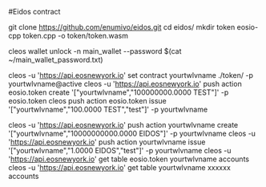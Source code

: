 #Eidos contract

git clone https://github.com/enumivo/eidos.git
cd eidos/
mkdir token 
eosio-cpp token.cpp -o token/token.wasm

cleos wallet unlock -n main_wallet --password $(cat ~/main_wallet_password.txt)


cleos -u 'https://api.eosnewyork.io' set contract yourtwlvname ./token/ -p yourtwlvname@active
cleos  -u 'https://api.eosnewyork.io'  push action eosio.token create '["yourtwlvname","100000000.0000 TEST"]' -p eosio.token 
cleos push action eosio.token issue '["yourtwlvname","100.0000 TEST","test"]' -p yourtwlvname

cleos -u 'https://api.eosnewyork.io'  push action yourtwlvname create '["yourtwlvname","10000000000.0000 EIDOS"]' -p yourtwlvname 
cleos -u 'https://api.eosnewyork.io'  push action yourtwlvname issue '["yourtwlvname","1.0000 EIDOS","test"]' -p yourtwlvname 
cleos -u 'https://api.eosnewyork.io'  get table eosio.token  yourtwlvname  accounts
cleos -u 'https://api.eosnewyork.io'  get table yourtwlvname xxxxxx accounts
